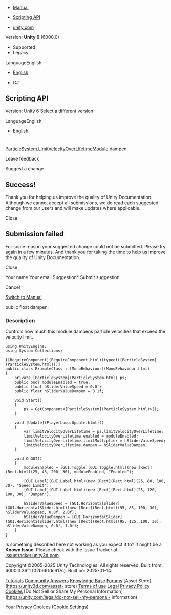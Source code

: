 [ ]()

  * [Manual](../Manual/index.html)
  * [Scripting API](../ScriptReference/index.html)

  * [unity.com](https://unity.com/)

Version: **Unity 6** (6000.0)

  * Supported
  * Legacy

LanguageEnglish

  * [English]()

  * C#

[ ](https://docs.unity3d.com)

## Scripting API

Version: Unity 6 Select a different version

LanguageEnglish

  * [English]()

#
[ParticleSystem.LimitVelocityOverLifetimeModule](ParticleSystem.LimitVelocityOverLifetimeModule.html).dampen

Leave feedback

Suggest a change

## Success!

Thank you for helping us improve the quality of Unity Documentation. Although
we cannot accept all submissions, we do read each suggested change from our
users and will make updates where applicable.

Close

## Submission failed

For some reason your suggested change could not be submitted. Please <a>try
again</a> in a few minutes. And thank you for taking the time to help us
improve the quality of Unity Documentation.

Close

Your name Your email Suggestion* Submit suggestion

Cancel

[Switch to Manual](../Manual/class-ParticleSystem.html "Go to ParticleSystem
Component in the Manual")

public float dampen;

### Description

Controls how much this module dampens particle velocities that exceed the
velocity limit.

    
    
    using UnityEngine;
    using System.Collections;  
      
    [[RequireComponent](RequireComponent.html)(typeof([ParticleSystem](ParticleSystem.html)))]
    public class ExampleClass : [MonoBehaviour](MonoBehaviour.html)
    {
        private [ParticleSystem](ParticleSystem.html) ps;
        public bool moduleEnabled = true;
        public float hSliderValueSpeed = 0.0f;
        public float hSliderValueDampen = 0.1f;  
      
        void Start()
        {
            ps = GetComponent<[ParticleSystem](ParticleSystem.html)>();
        }  
      
        void [Update](PlayerLoop.Update.html)()
        {
            var limitVelocityOverLifetime = ps.limitVelocityOverLifetime;
            limitVelocityOverLifetime.enabled = moduleEnabled;
            limitVelocityOverLifetime.limitMultiplier = hSliderValueSpeed;
            limitVelocityOverLifetime.dampen = hSliderValueDampen;
        }  
      
        void OnGUI()
        {
            moduleEnabled = [GUI.Toggle](GUI.Toggle.html)(new [Rect](Rect.html)(25, 45, 200, 30), moduleEnabled, "Enabled");  
      
            [GUI.Label](GUI.Label.html)(new [Rect](Rect.html)(25, 80, 100, 30), "Speed Limit");
            [GUI.Label](GUI.Label.html)(new [Rect](Rect.html)(25, 120, 100, 30), "Dampen");  
      
            hSliderValueSpeed = [GUI.HorizontalSlider](GUI.HorizontalSlider.html)(new [Rect](Rect.html)(95, 85, 100, 30), hSliderValueSpeed, 0.0f, 2.0f);
            hSliderValueDampen = [GUI.HorizontalSlider](GUI.HorizontalSlider.html)(new [Rect](Rect.html)(95, 125, 100, 30), hSliderValueDampen, 0.0f, 1.0f);
        }
    }
    

Is something described here not working as you expect it to? It might be a
**Known Issue**. Please check with the Issue Tracker at
[issuetracker.unity3d.com](https://issuetracker.unity3d.com).

Copyright ©2005-2025 Unity Technologies. All rights reserved. Built from:
6000.0.36f1 (02b661dc617c). Built on: 2025-01-14.

[Tutorials](https://unity3d.com/learn) [Community
Answers](https://answers.unity3d.com) [Knowledge
Base](https://support.unity3d.com/hc/en-us)
[Forums](https://forum.unity3d.com) [Asset Store](https://unity3d.com/asset-
store) [Terms of use](https://docs.unity3d.com/Manual/TermsOfUse.html)
[Legal](https://unity.com/legal) [Privacy
Policy](https://unity.com/legal/privacy-policy)
[Cookies](https://unity.com/legal/cookie-policy) [Do Not Sell or Share My
Personal Information](https://unity.com/legal/do-not-sell-my-personal-
information)

[Your Privacy Choices (Cookie Settings)](javascript:void\(0\);)

